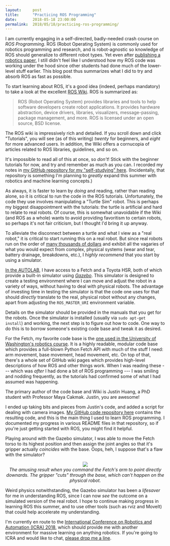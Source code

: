 ```yaml
---
layout:     post
title:      "Practicing ROS Programming"
date:       2018-05-18 23:00:00
permalink:  2018/05/18/practicing-ros-programming/
---
```


I am currently engaging in a self-directed, badly-needed crash course on *ROS
Programming*. ROS (Robot Operating System) is commonly used for robotics
programming and research, and is robot-agnostic so knowledge of ROS should
generalize to different robot types. Yet even after [publishing a robotics
paper][7], I still didn't feel like I understood how my ROS code was working
under the hood since other students had done much of the lower-level stuff
earlier. This blog post thus summarizes what I did to try and absorb ROS as fast
as possible.

To start learning about ROS, it's a good idea (indeed, perhaps mandatory) to
take a look at the excellent [ROS Wiki][2].  ROS is summarized as:

> ROS (Robot Operating System) provides libraries and tools to help software
> developers create robot applications. It provides hardware abstraction, device
> drivers, libraries, visualizers, message-passing, package management, and
> more. ROS is licensed under an open source, BSD license.

The ROS wiki is impressively rich and detailed. If you scroll down and click
"Tutorials", you will see (as of this writing) *twenty* for beginners, and
*eight* for more advanced users. In addition, the Wiki offers a cornucopia of
articles related to ROS libraries, guidelines, and so on.

It's impossible to read all of this at once, so *don't*! Stick with the beginner
tutorials for now, and try and remember as much as you can. I recorded my notes
in [my GitHub repository for my "self-studying" here][8]. (Incidentally, that
repository is something I'm planning to *greatly* expand this summer with
robotics and machine learning concepts.) 

As always, it is faster to learn by *doing* and reading, rather than reading
alone, so it is critical to run the code in the ROS tutorials. Unfortunately,
the code they use involves manipulating a "Turtle Sim" robot. This is perhaps my
biggest disappointment with the tutorials: the turtle is artificial and hard to
relate to real robots. Of course, this is somewhat unavoidable if the Wiki (and
ROS as a whole) wants to avoid providing favoritism to certain robots, so
perhaps it's not fair criticism, but I thought I'd bring it up anyway.

To alleviate the disconnect between a turtle and what I view as a "real robot,"
it is critical to start running this on a real robot. But since real robots run
on the order of [many thousands of dollars][9] and exhibit all the vagaries of
what you would expect from complex, physical systems (wear and tear, battery
drainage, breakdowns, etc.), I *highly recommend* that you start by using a
simulator.

[In the AUTOLAB][10], I have access to a Fetch and a Toyota HSR, both of which
provide a built-in simulator using *[Gazebo][11]*. This simulator is designed to
create a testing environment where I can move and adjust the robot in a variety
of ways, without having to deal with physical robots. The advantage of investing
time in testing the simulator is that the code one uses for that should
*directly* translate to the real, physical robot without any changes, apart from
adjusting the `ROS_MASTER_URI` environment variable.

Details on the simulator should be provided in the manuals that you get for the
robots.  Once the simulator is installed (usually via `sudo apt-get install`)
and working, the next step is to figure out how to code. One way to do this is
to borrow someone's existing code base and tweak it as desired. 

For the Fetch, my favorite code base is the [one used in the University of
Washington's robotics course][3]. It is a highly readable, modular code base
which provides a full-blown Python Fetch API with much of the stuff I need: arm
movement, base movement, head movement, etc. On top of that, there's a whole set
of GitHub wiki pages which provides high-level descriptions of how ROS and other
things work.  When I was reading these --- which was *after* I had done a bit of
ROS programming --- I was smiling and nodding frequently, as the tutorials had
confirmed some of what I had assumed was happening.

The primary author of the code base and Wiki is Justin Huang, a PhD student with
Professor Maya Cakmak. Justin, you are awesome!

I ended up taking bits and pieces from Justin's code, and added a script for
dealing with camera images. [My GitHub code repository here][1] contains the
resulting code, and this is the main thing I used to learn ROS programming. I
documented my progress in various README files in that repository, so if you're
just getting started with ROS, you might find it helpful.

Playing around with the Gazebo simulator, I was able to move the Fetch torso to
its highest position and then assign the joint angles so that it's gripper
actually *coincides* with the base. Oops, heh, I suppose that's a flaw with the
simulator?

<p style="text-align:center;">
<img src="{{site.url}}/assets/robo_manip/fetch_gazebo.png">
<br>
<i>
The amusing result when you command the Fetch's arm to point directly downards.
The gripper "cuts" through the base, which can't happen on the physical robot.
</i>
</p>

Weird physics notwithstanding, the Gazebo simulator has been a *lifesaver* for
me in understanding ROS, since I can now *see* the outcome on a simulated
version of the real robot. I hope to continue making progress in learning ROS
this summer, and to use other tools (such as rviz and MoveIt) that could help
accelerate my understanding.

I'm currently en route to the [International Conference on Robotics and
Automation (ICRA) 2018][12], which should provide me with another environment
for massive learning on anything robotics. If you're going to ICRA and would
like to chat, [please drop me a line][7].


[1]:https://github.com/DanielTakeshi/ros-simple-examples
[2]:http://wiki.ros.org/
[3]:https://github.com/cse481wi18/cse481wi18
[4]:http://docs.fetchrobotics.com/index.html
[5]:https://docs.hsr.io/manual_en/index.html
[6]:https://sites.google.com/view/calib-icra/
[7]:https://danieltakeshi.github.io/about.html
[8]:https://github.com/DanielTakeshi/Self_Study_Courses/tree/master/Robots_and_Robotic_Manip
[9]:https://danieltakeshi.github.io/2017/07/29/before-robots-can-take-over-the-world-we-have-to-deal-with-calibration/
[10]:http://autolab.berkeley.edu/
[11]:http://gazebosim.org/
[12]:https://icra2018.org/
